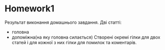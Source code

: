 Homework1
=========
Результат виконання домашнього завдання. 
Дві статті: 
- головна
- допоміжна(на яку головна силається)
Створені окремі гілки для двох статей і для кожної з них гілки для помилок та коментарів.

